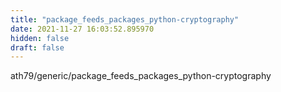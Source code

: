 ```yaml
---
title: "package_feeds_packages_python-cryptography"
date: 2021-11-27 16:03:52.895970
hidden: false
draft: false
---
```


ath79/generic/package_feeds_packages_python-cryptography

